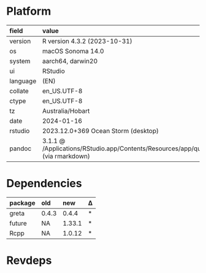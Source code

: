 # Platform

|field    |value                                                                                      |
|:--------|:------------------------------------------------------------------------------------------|
|version  |R version 4.3.2 (2023-10-31)                                                               |
|os       |macOS Sonoma 14.0                                                                          |
|system   |aarch64, darwin20                                                                          |
|ui       |RStudio                                                                                    |
|language |(EN)                                                                                       |
|collate  |en_US.UTF-8                                                                                |
|ctype    |en_US.UTF-8                                                                                |
|tz       |Australia/Hobart                                                                           |
|date     |2024-01-16                                                                                 |
|rstudio  |2023.12.0+369 Ocean Storm (desktop)                                                        |
|pandoc   |3.1.1 @ /Applications/RStudio.app/Contents/Resources/app/quarto/bin/tools/ (via rmarkdown) |

# Dependencies

|package |old   |new    |Δ  |
|:-------|:-----|:------|:--|
|greta   |0.4.3 |0.4.4  |*  |
|future  |NA    |1.33.1 |*  |
|Rcpp    |NA    |1.0.12 |*  |

# Revdeps

